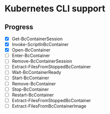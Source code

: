# Kubernetes CLI support


## Progress
- [x] Get-BcContainerSession
- [x] Invoke-ScriptInBcContainer
- [x] Open-BcContainer
- [ ] Enter-BcContainer
- [ ] Remove-BcContainerSession
- [ ] Extract-FilesFromStoppedBcContainer
- [ ] Wait-BcContainerReady
- [ ] Start-BcContainer
- [ ] Remove-BcContainer
- [ ] Stop-BcContainer
- [ ] Restart-BcContainer
- [ ] Extract-FilesFromStoppedBcContainer
- [ ] Extract-FilesFromBcContainerImage